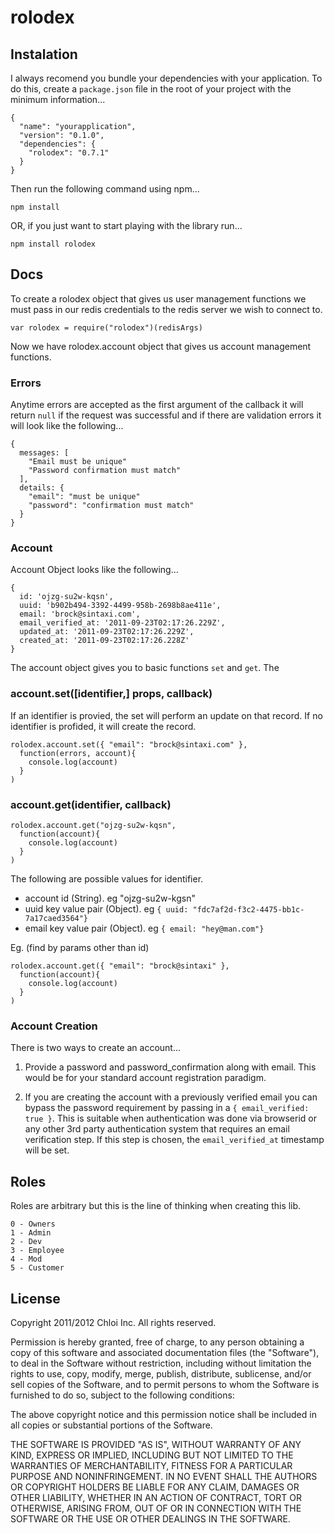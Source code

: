 # rolodex

## Instalation

I always recomend you bundle your dependencies with your application. To do
this, create a `package.json` file in the root of your project with the
minimum information...

    {
      "name": "yourapplication",
      "version": "0.1.0",
      "dependencies": {
        "rolodex": "0.7.1"
      }
    }

Then run the following command using npm...

    npm install

OR, if you just want to start playing with the library run...

    npm install rolodex

## Docs

To create a rolodex object that gives us user management functions we must pass
in our redis credentials to the redis server we wish to connect to.

    var rolodex = require("rolodex")(redisArgs)

Now we have rolodex.account object that gives us account management functions.

### Errors

Anytime errors are accepted as the first argument of the callback it will
return `null` if the request was successful and if there are validation
errors it will look like the following...

    {
      messages: [
        "Email must be unique"
        "Password confirmation must match"
      ],
      details: {
        "email": "must be unique"
        "password": "confirmation must match"
      }
    }

### Account

Account Object looks like the following...

    { 
      id: 'ojzg-su2w-kqsn',
      uuid: 'b902b494-3392-4499-958b-2698b8ae411e',
      email: 'brock@sintaxi.com',
      email_verified_at: '2011-09-23T02:17:26.229Z',
      updated_at: '2011-09-23T02:17:26.229Z',
      created_at: '2011-09-23T02:17:26.228Z'
    }

The account object gives you to basic functions `set` and `get`. The

### account.set([identifier,] props, callback)

If an identifier is provied, the set will perform an update on that record.
If no identifier is profided, it will create the record.

    rolodex.account.set({ "email": "brock@sintaxi.com" },
      function(errors, account){
        console.log(account)
      }
    )

### account.get(identifier, callback)

    rolodex.account.get("ojzg-su2w-kqsn",
      function(account){
        console.log(account)
      }
    )

The following are possible values for identifier.

  - account id (String). eg "ojzg-su2w-kgsn"
  - uuid key value pair (Object). eg `{ uuid: "fdc7af2d-f3c2-4475-bb1c-7a17caed3564"}`  
  - email key value pair (Object). eg `{ email: "hey@man.com"}`  

Eg. (find by params other than id)

    rolodex.account.get({ "email": "brock@sintaxi" },
      function(account){
        console.log(account)
      }
    )

### Account Creation

There is two ways to create an account...

1) Provide a password and password\_confirmation along with email. This would
be for your standard account registration paradigm.

2) If you are creating the account with a previously verified email you can
bypass the password requirement by passing in a `{ email_verified: true }`.
This is suitable when authentication was done via browserid or any other 3rd
party authentication system that requires an email verification step. If this
step is chosen, the `email_verified_at` timestamp will be set.


## Roles

Roles are arbitrary but this is the line of thinking when creating this lib.

    0 - Owners
    1 - Admin
    2 - Dev
    3 - Employee
    4 - Mod
    5 - Customer

## License

Copyright 2011/2012 Chloi Inc.
All rights reserved.

Permission is hereby granted, free of charge, to any person
obtaining a copy of this software and associated documentation
files (the "Software"), to deal in the Software without
restriction, including without limitation the rights to use,
copy, modify, merge, publish, distribute, sublicense, and/or sell
copies of the Software, and to permit persons to whom the
Software is furnished to do so, subject to the following
conditions:

The above copyright notice and this permission notice shall be
included in all copies or substantial portions of the Software.

THE SOFTWARE IS PROVIDED "AS IS", WITHOUT WARRANTY OF ANY KIND,
EXPRESS OR IMPLIED, INCLUDING BUT NOT LIMITED TO THE WARRANTIES
OF MERCHANTABILITY, FITNESS FOR A PARTICULAR PURPOSE AND
NONINFRINGEMENT. IN NO EVENT SHALL THE AUTHORS OR COPYRIGHT
HOLDERS BE LIABLE FOR ANY CLAIM, DAMAGES OR OTHER LIABILITY,
WHETHER IN AN ACTION OF CONTRACT, TORT OR OTHERWISE, ARISING
FROM, OUT OF OR IN CONNECTION WITH THE SOFTWARE OR THE USE OR
OTHER DEALINGS IN THE SOFTWARE.
